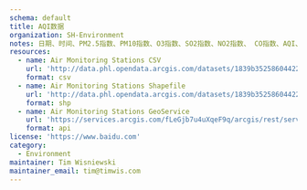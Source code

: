 ```yaml
---
schema: default
title: AQI数据
organization: SH-Environment
notes: 日期、时间、PM2.5指数、PM10指数、O3指数、SO2指数、NO2指数、 CO指数、AQI、质量评价、首要污染物
resources:
  - name: Air Monitoring Stations CSV
    url: 'http://data.phl.opendata.arcgis.com/datasets/1839b35258604422b0b520cbb668df0d_0.csv'
    format: csv
  - name: Air Monitoring Stations Shapefile
    url: 'http://data.phl.opendata.arcgis.com/datasets/1839b35258604422b0b520cbb668df0d_0.zip'
    format: shp
  - name: Air Monitoring Stations GeoService
    url: 'https://services.arcgis.com/fLeGjb7u4uXqeF9q/arcgis/rest/services/Air_Monitoring_Stations/FeatureServer/0/query'
    format: api
license: 'https://www.baidu.com'
category:
  - Environment
maintainer: Tim Wisniewski
maintainer_email: tim@timwis.com
---
```

